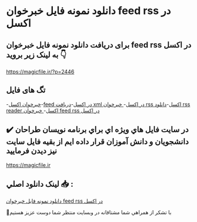# دانلود نمونه فایل خبرخوان feed rss در اکسل

## برای دریافت دانلود نمونه فایل خبرخوان feed rss در اکسل به لینک زیر بروید 👇

https://magicfile.ir/?p=2446

## تگ های فایل

-[خبرخوان اکسل](https://magicfile.ir/product/%d9%86%d9%85%d9%88%d9%86%d9%87-%d9%81%d8%a7%db%8c%d9%84-%d8%ae%d8%a8%d8%b1%d8%ae%d9%88%d8%a7%d9%86-feed-rss-%d8%af%d8%b1-%d8%a7%da%a9%d8%b3%d9%84/)-[feed در اکسل](https://magicfile.ir/product/%d9%86%d9%85%d9%88%d9%86%d9%87-%d9%81%d8%a7%db%8c%d9%84-%d8%ae%d8%a8%d8%b1%d8%ae%d9%88%d8%a7%d9%86-feed-rss-%d8%af%d8%b1-%d8%a7%da%a9%d8%b3%d9%84/)-[دریافت xml در اکسل](https://magicfile.ir/product/%d9%86%d9%85%d9%88%d9%86%d9%87-%d9%81%d8%a7%db%8c%d9%84-%d8%ae%d8%a8%d8%b1%d8%ae%d9%88%d8%a7%d9%86-feed-rss-%d8%af%d8%b1-%d8%a7%da%a9%d8%b3%d9%84/)-[ خبرخوان rss اکسل](https://magicfile.ir/product/%d9%86%d9%85%d9%88%d9%86%d9%87-%d9%81%d8%a7%db%8c%d9%84-%d8%ae%d8%a8%d8%b1%d8%ae%d9%88%d8%a7%d9%86-feed-rss-%d8%af%d8%b1-%d8%a7%da%a9%d8%b3%d9%84/)-[دانلود rss reader اکسل](https://magicfile.ir/product/%d9%86%d9%85%d9%88%d9%86%d9%87-%d9%81%d8%a7%db%8c%d9%84-%d8%ae%d8%a8%d8%b1%d8%ae%d9%88%d8%a7%d9%86-feed-rss-%d8%af%d8%b1-%d8%a7%da%a9%d8%b3%d9%84/)-[ خبرخوان feed rss در اکسل](https://magicfile.ir/product/%d9%86%d9%85%d9%88%d9%86%d9%87-%d9%81%d8%a7%db%8c%d9%84-%d8%ae%d8%a8%d8%b1%d8%ae%d9%88%d8%a7%d9%86-feed-rss-%d8%af%d8%b1-%d8%a7%da%a9%d8%b3%d9%84/)

## ✔️ در سايت فايل هاي ويژه اي براي برنامه نويسان طراحان دانشجويان و دانش آموزان قرار داده ايم از بقيه فايل سايت نيز ديدن فرماييد

https://magicfile.ir


## لينک دانلود اصلي 📥 :

[دانلود نمونه فایل خبرخوان feed rss در اکسل](https://magicfile.ir/product/%d9%86%d9%85%d9%88%d9%86%d9%87-%d9%81%d8%a7%db%8c%d9%84-%d8%ae%d8%a8%d8%b1%d8%ae%d9%88%d8%a7%d9%86-feed-rss-%d8%af%d8%b1-%d8%a7%da%a9%d8%b3%d9%84/) 


🙏با تشکر از همراهي شما مشتاقانه در وبسایت منتظر شما دوست عزیز هستیم

